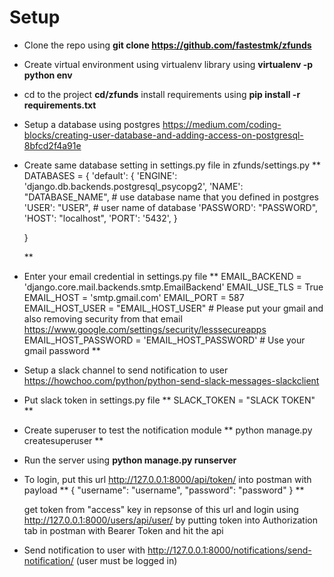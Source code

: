 # Setup

- Clone the repo using **git clone https://github.com/fastestmk/zfunds** 
- Create virtual environment using virtualenv library using **virtualenv -p python env**
- cd to the project **cd/zfunds** install requirements using **pip install -r requirements.txt**
- Setup a database using postgres https://medium.com/coding-blocks/creating-user-database-and-adding-access-on-postgresql-8bfcd2f4a91e
- Create same database setting in settings.py file in zfunds/settings.py
	**
	DATABASES = {
	    'default': {
	        'ENGINE': 'django.db.backends.postgresql_psycopg2',
	        'NAME': "DATABASE_NAME", # use database name that you defined in postgres
	        'USER': "USER", # user name of database 
	        'PASSWORD': "PASSWORD",
	        'HOST': "localhost",
	        'PORT': '5432',
	    }

	}

	**

- Enter your email credential in settings.py file
	**
	EMAIL_BACKEND = 'django.core.mail.backends.smtp.EmailBackend'
	EMAIL_USE_TLS = True
	EMAIL_HOST = 'smtp.gmail.com'
	EMAIL_PORT = 587
	EMAIL_HOST_USER = "EMAIL_HOST_USER" # Please put your gmail and also removing security from that email https://www.google.com/settings/security/lesssecureapps
	EMAIL_HOST_PASSWORD = 'EMAIL_HOST_PASSWORD' # Use your gmail password
	**

- Setup a slack channel to send notification to user https://howchoo.com/python/python-send-slack-messages-slackclient	
- Put slack token in settings.py file
  **
  	SLACK_TOKEN = "SLACK TOKEN"
  **

- Create superuser to test the notification module
	**
		python manage.py createsuperuser 
	**
	
- Run the server using **python manage.py runserver**

- To login, put this url http://127.0.0.1:8000/api/token/ into postman with payload 
	**
		{
		    "username": "username",
		    "password": "password"
		}
	**

	get token from "access" key in repsonse of this url and login using http://127.0.0.1:8000/users/api/user/ by putting token into Authorization tab in postman with Bearer Token and hit the api

- Send notification to user with http://127.0.0.1:8000/notifications/send-notification/ (user must be logged in)










	